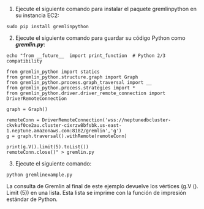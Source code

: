 1. Ejecute el siguiente comando para instalar el paquete gremlinpython en su instancia EC2:

```
sudo pip install gremlinpython
```

2. Ejecute el siguiente comando para guardar su código Python como ***gremlin.py***:

```
echo "from __future__  import print_function  # Python 2/3 compatibility

from gremlin_python import statics
from gremlin_python.structure.graph import Graph
from gremlin_python.process.graph_traversal import __
from gremlin_python.process.strategies import *
from gremlin_python.driver.driver_remote_connection import DriverRemoteConnection

graph = Graph()

remoteConn = DriverRemoteConnection('wss://neptunedbcluster-ckvkuf0ce2au.cluster-cixrzw8bfsbk.us-east-1.neptune.amazonaws.com:8182/gremlin','g')
g = graph.traversal().withRemote(remoteConn)

print(g.V().limit(5).toList())
remoteConn.close()" > gremlin.py
```

3. Ejecute el siguiente comando:

```
python gremlinexample.py
```

La consulta de Gremlin al final de este ejemplo devuelve los vértices (g.V (). Limit (5)) en una lista. Esta lista se imprime con la función de impresión estándar de Python.
